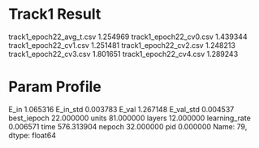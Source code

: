# Track1 Result
track1_epoch22_avg_t.csv 1.254969
track1_epoch22_cv0.csv 1.439344
track1_epoch22_cv1.csv 1.251481
track1_epoch22_cv2.csv 1.248213
track1_epoch22_cv3.csv 1.801651
track1_epoch22_cv4.csv 1.289243

# Param Profile
E_in               1.065316
E_in_std           0.003783
E_val              1.267148
E_val_std          0.004537
best_iepoch       22.000000
units             81.000000
layers            12.000000
learning_rate      0.006571
time             576.313904
nepoch            32.000000
pid                0.000000
Name: 79, dtype: float64